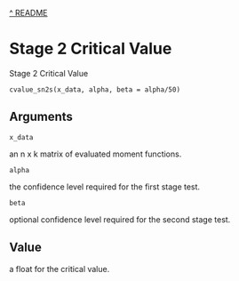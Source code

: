 [^ README](../README.md)

# Stage 2 Critical Value

Stage 2 Critical Value

    cvalue_sn2s(x_data, alpha, beta = alpha/50)

## Arguments

`x_data`

an n x k matrix of evaluated moment functions.

`alpha`

the confidence level required for the first stage test.

`beta`

optional confidence level required for the second stage test.

## Value

a float for the critical value.
